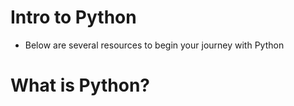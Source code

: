 # Intro to Python

* Below are several resources to begin your journey with Python

# What is Python? 

